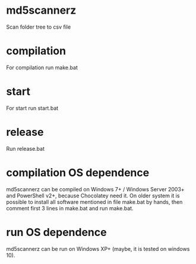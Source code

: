 # md5scannerz
Scan folder tree to csv file
# compilation
For compilation run make.bat
# start
For start run start.bat
# release
Run release.bat
# compilation OS dependence
md5scannerz can be compiled on Windows 7+ / Windows Server 2003+ and PowerShell v2+, because Chocolatey need it. On older system it is possible to install all software mentioned in file make.bat by hands, then comment first 3 lines in make.bat and run make.bat.
# run OS dependence
md5scannerz can be run on Windows XP+ (maybe, it is tested on windows 10).
